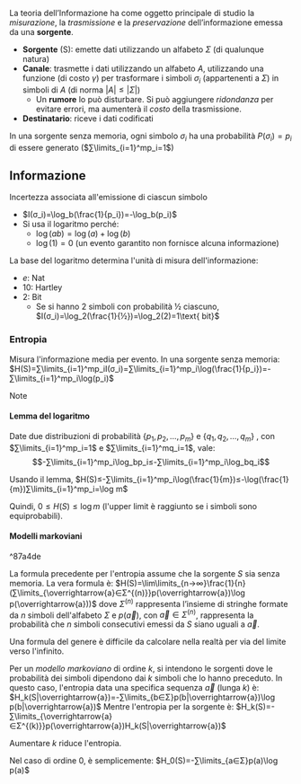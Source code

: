 La teoria dell’Informazione ha come oggetto principale di studio la *misurazione*, la *trasmissione* e la *preservazione* dell’informazione emessa da una **sorgente**.
- **Sorgente** (S): emette dati utilizzando un alfabeto $Σ$ (di qualunque natura)
- **Canale**: trasmette i dati utilizzando un alfabeto $A$, utilizzando una funzione (di costo $γ$) per trasformare i simboli $σ_i$ (appartenenti a $Σ$) in simboli di $A$ (di norma $|A|≤|Σ|$)
	- Un **rumore** lo può disturbare. Si può aggiungere *ridondanza* per evitare errori, ma aumenterà il *costo* della trasmissione.
- **Destinatario**: riceve i dati codificati

In una sorgente senza memoria, ogni simbolo $σ_i$ ha una probabilità $P(σ_i)=p_i$ di essere generato ($∑\limits_{i=1}^mp_i=1$)

## **Informazione**

Incertezza associata all'emissione di ciascun simbolo
- $I(σ_i)=\log_b(\frac{1}{p_i})=-\log_b(p_i)$
- Si usa il logaritmo perché:
	- $\log(ab)=\log(a)+\log(b)$
	- $\log(1)=0$ (un evento garantito non fornisce alcuna informazione)

La base del logaritmo determina l'unità di misura dell'informazione:
- $e$: Nat
- $10$: Hartley
- $2$: Bit
	- Se si hanno 2 simboli con probabilità $½$ ciascuno, $I(σ_i)=\log_2(\frac{1}{½})=\log_2(2)=1\text{ bit}$

### Entropia

Misura l'informazione media per evento.
In una sorgente senza memoria:
$H(S)=∑\limits_{i=1}^mp_iI(σ_i)=∑\limits_{i=1}^mp_i\log(\frac{1}{p_i})=-∑\limits_{i=1}^mp_i\log(p_i)$

>[!note]
>#### Lemma del logaritmo
>Date due distribuzioni di probabilità $\{p_1,p_2,…,p_m\}$ e $\{q_1,q_2,…,q_m\}$ , con $∑\limits_{i=1}^mp_i=1$ e $∑\limits_{i=1}^mq_i=1$, vale:
>$$-∑\limits_{i=1}^mp_i\log_bp_i≤-∑\limits_{i=1}^mp_i\log_bq_i$$

Usando il lemma, $H(S)≤-∑\limits_{i=1}^mp_i\log(\frac{1}{m})≤-\log(\frac{1}{m})∑\limits_{i=1}^mp_i=\log m$

Quindi, $0≤H(S)≤\log m$ (l'upper limit è raggiunto se i simboli sono equiprobabili).

#### Modelli markoviani

^87a4de

La formula precedente per l'entropia assume che la sorgente $S$ sia senza memoria. La vera formula è:
$H(S)=\lim\limits_{n→∞}\frac{1}{n}(∑\limits_{\overrightarrow{a}∈Σ^{(n)}}p(\overrightarrow{a})\log p(\overrightarrow{a}))$
dove $Σ^{(n)}$ rappresenta l’insieme di stringhe formate da $n$ simboli dell'alfabeto $Σ$ e $p(\overrightarrow{a})$, con $\overrightarrow{a}∈Σ^{(n)}$, rappresenta la probabilità che $n$ simboli consecutivi emessi da $S$ siano uguali a $\overrightarrow{a}$.

Una formula del genere è difficile da calcolare nella realtà per via del limite verso l'infinito.

Per un *modello markoviano* di ordine $k$, si intendono le sorgenti dove le probabilità dei simboli dipendono dai $k$ simboli che lo hanno preceduto. In questo caso, l'entropia data una specifica sequenza $\overrightarrow{a}$ (lunga $k$) è:
$H_k(S|\overrightarrow{a})=-∑\limits_{b∈Σ}p(b|\overrightarrow{a})\log p(b|\overrightarrow{a})$
Mentre l'entropia per la sorgente è:
$H_k(S)=-∑\limits_{\overrightarrow{a}∈Σ^{(k)}}p(\overrightarrow{a})H_k(S|\overrightarrow{a})$

Aumentare $k$ riduce l'entropia.

Nel caso di ordine 0, è semplicemente:
$H_0(S)=-∑\limits_{a∈Σ}p(a)\log p(a)$
